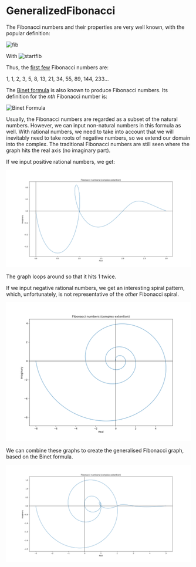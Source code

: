 # GeneralizedFibonacci

The Fibonacci numbers and their properties are very well known, with the popular definition:

![fib](https://wikimedia.org/api/rest_v1/media/math/render/svg/0fff1a1716fcc169546079870357f92757ade5fa)

With ![startfib](https://wikimedia.org/api/rest_v1/media/math/render/svg/3c667d91153450b3a161371582ee8227af85951f)

Thus, the [first few](https://oeis.org/A000045) Fibonacci numbers are:

1, 1, 2, 3, 5, 8, 13, 21, 34, 55, 89, 144, 233...

The [Binet formula](https://en.wikipedia.org/wiki/Fibonacci_number#Binet's_formula) is also known to produce Fibonacci numbers. Its definition for the <i>nth</i> Fibonacci number is:

![Binet Formula](https://wikimedia.org/api/rest_v1/media/math/render/svg/ccab7a6cd419ca36abdddee5f576e9e63220f88f)

Usually, the Fibonacci numbers are regarded as a subset of the natural numbers. However, we can input non-natural numbers in this formula as well. With rational numbers, we need to take into account that we will inevitably need to take roots of negative numbers, so we extend our domain into the complex. The traditional Fibonacci numbers are still seen where the graph hits the real axis (no imaginary part).

If we input positive rational numbers, we get:

![fibpos](https://github.com/satchitchatterji/GeneralizedFibonacci/blob/master/fibpos.png)

The graph loops around so that it hits 1 twice. 

If we input negative rational numbers, we get an interesting spiral pattern, which, unfortunately, is not representative of the <i>other</i> Fibonacci spiral.

![fibneg](https://github.com/satchitchatterji/GeneralizedFibonacci/blob/master/fibneg.png)

We can combine these graphs to create the generalised Fibonacci graph, based on the Binet formula.

![fibnegpos](https://github.com/satchitchatterji/GeneralizedFibonacci/blob/master/fibnegpos.png)
